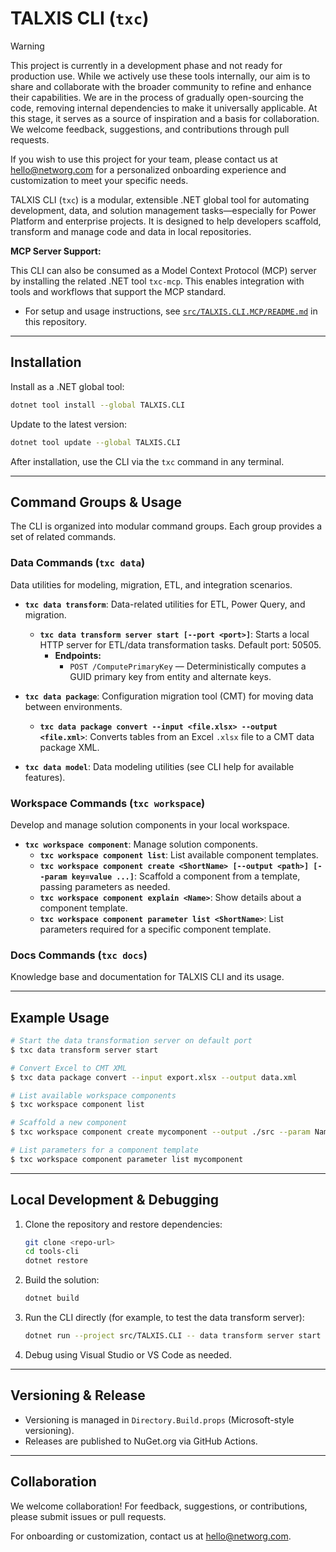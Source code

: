 # TALXIS CLI (`txc`)

> [!WARNING]
> This project is currently in a development phase and not ready for production use.
> While we actively use these tools internally, our aim is to share and collaborate with the broader community to refine and enhance their capabilities.
> We are in the process of gradually open-sourcing the code, removing internal dependencies to make it universally applicable.
> At this stage, it serves as a source of inspiration and a basis for collaboration.
> We welcome feedback, suggestions, and contributions through pull requests.
>
> If you wish to use this project for your team, please contact us at hello@networg.com for a personalized onboarding experience and customization to meet your specific needs.

TALXIS CLI (`txc`) is a modular, extensible .NET global tool for automating development, data, and solution management tasks—especially for Power Platform and enterprise projects. It is designed to help developers scaffold, transform and manage code and data in local repositories.

**MCP Server Support:**

This CLI can also be consumed as a Model Context Protocol (MCP) server by installing the related .NET tool `txc-mcp`. This enables integration with tools and workflows that support the MCP standard.

- For setup and usage instructions, see [`src/TALXIS.CLI.MCP/README.md`](src/TALXIS.CLI.MCP/README.md) in this repository.

---

## Installation

Install as a .NET global tool:

```sh
dotnet tool install --global TALXIS.CLI
```

Update to the latest version:

```sh
dotnet tool update --global TALXIS.CLI
```

After installation, use the CLI via the `txc` command in any terminal.

---

## Command Groups & Usage

The CLI is organized into modular command groups. Each group provides a set of related commands.

### Data Commands (`txc data`)
Data utilities for modeling, migration, ETL, and integration scenarios.

- **`txc data transform`**: Data-related utilities for ETL, Power Query, and migration.
  - **`txc data transform server start [--port <port>]`**: Starts a local HTTP server for ETL/data transformation tasks. Default port: 50505.
    - **Endpoints:**
      - `POST /ComputePrimaryKey` — Deterministically computes a GUID primary key from entity and alternate keys.

- **`txc data package`**: Configuration migration tool (CMT) for moving data between environments.
  - **`txc data package convert --input <file.xlsx> --output <file.xml>`**: Converts tables from an Excel `.xlsx` file to a CMT data package XML.

- **`txc data model`**: Data modeling utilities (see CLI help for available features).

### Workspace Commands (`txc workspace`)
Develop and manage solution components in your local workspace.

- **`txc workspace component`**: Manage solution components.
  - **`txc workspace component list`**: List available component templates.
  - **`txc workspace component create <ShortName> [--output <path>] [--param key=value ...]`**: Scaffold a component from a template, passing parameters as needed.
  - **`txc workspace component explain <Name>`**: Show details about a component template.
  - **`txc workspace component parameter list <ShortName>`**: List parameters required for a specific component template.

### Docs Commands (`txc docs`)
Knowledge base and documentation for TALXIS CLI and its usage.

---

## Example Usage

```sh
# Start the data transformation server on default port
$ txc data transform server start

# Convert Excel to CMT XML
$ txc data package convert --input export.xlsx --output data.xml

# List available workspace components
$ txc workspace component list

# Scaffold a new component
$ txc workspace component create mycomponent --output ./src --param Name=MyComponent --param Type=Custom

# List parameters for a component template
$ txc workspace component parameter list mycomponent
```

---

## Local Development & Debugging

1. Clone the repository and restore dependencies:
   ```sh
   git clone <repo-url>
   cd tools-cli
   dotnet restore
   ```
2. Build the solution:
   ```sh
   dotnet build
   ```
3. Run the CLI directly (for example, to test the data transform server):
   ```sh
   dotnet run --project src/TALXIS.CLI -- data transform server start
   ```
4. Debug using Visual Studio or VS Code as needed.

---

## Versioning & Release

- Versioning is managed in `Directory.Build.props` (Microsoft-style versioning).
- Releases are published to NuGet.org via GitHub Actions.

---

## Collaboration

We welcome collaboration! For feedback, suggestions, or contributions, please submit issues or pull requests.

For onboarding or customization, contact us at hello@networg.com.

